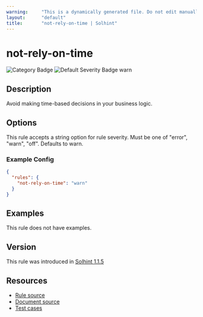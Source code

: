 ```yaml
---
warning:     "This is a dynamically generated file. Do not edit manually."
layout:      "default"
title:       "not-rely-on-time | Solhint"
---
```


# not-rely-on-time
![Category Badge](https://img.shields.io/badge/-Security%20Rules-informational)
![Default Severity Badge warn](https://img.shields.io/badge/Default%20Severity-warn-yellow)

## Description
Avoid making time-based decisions in your business logic.

## Options
This rule accepts a string option for rule severity. Must be one of "error", "warn", "off". Defaults to warn.

### Example Config
```json
{
  "rules": {
    "not-rely-on-time": "warn"
  }
}
```


## Examples
This rule does not have examples.

## Version
This rule was introduced in [Solhint 1.1.5](https://github.com/protofire/solhint/blob/v1.1.5)

## Resources
- [Rule source](https://github.com/protofire/solhint/blob/master/lib/rules/security/not-rely-on-time.js)
- [Document source](https://github.com/protofire/solhint/blob/master/docs/rules/security/not-rely-on-time.md)
- [Test cases](https://github.com/protofire/solhint/blob/master/test/rules/security/not-rely-on-time.js)
